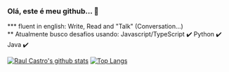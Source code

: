 ### Olá, este é meu github... 👋

*** fluent in english: Write, Read and "Talk" (Conversation...) <br/>
** Atualmente busco desafios usando: Javascript/TypeScript :heavy_check_mark: Python :heavy_check_mark: Java :heavy_check_mark:

[![Raul Castro's github stats](https://github-readme-stats.vercel.app/api?username=raulc27&show_icons=true)](https://github.com/anuraghazra/github-readme-stats)
[![Top Langs](https://github-readme-stats.vercel.app/api/top-langs/?username=raulc27&langs_count=10&layout=compact)](https://github.com/anuraghazra/github-readme-stats)




